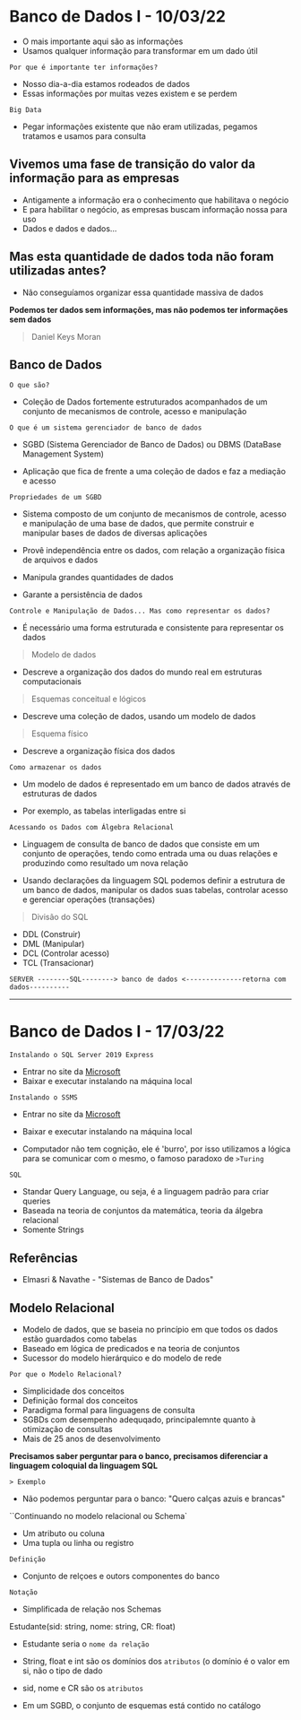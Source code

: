 # Banco de Dados I - 10/03/22

-   O mais importante aqui são as informações
-   Usamos qualquer informação para transformar em um dado útil

`Por que é importante ter informações?`

-   Nosso dia-a-dia estamos rodeados de dados
-   Essas informações por muitas vezes existem e se perdem

`Big Data`

-   Pegar informações existente que não eram utilizadas, pegamos tratamos e usamos para consulta

## Vivemos uma fase de transição do valor da informação para as empresas

-   Antigamente a informação era o conhecimento que habilitava o negócio
-   E para habilitar o negócio, as empresas buscam informação nossa para uso
-   Dados e dados e dados...

## Mas esta quantidade de dados toda não foram utilizadas antes?

-   Não conseguíamos organizar essa quantidade massiva de dados

**Podemos ter dados sem informações, mas não podemos ter informações sem dados**

> Daniel Keys Moran

## Banco de Dados

`O que são?`

-   Coleção de Dados fortemente estruturados acompanhados de um conjunto de mecanismos de controle, acesso e manipulação

`O que é um sistema gerenciador de banco de dados`

-   SGBD (Sistema Gerenciador de Banco de Dados) ou DBMS (DataBase Management System)

-   Aplicação que fica de frente a uma coleção de dados e faz a mediação e acesso

`Propriedades de um SGBD`

-   Sistema composto de um conjunto de mecanismos de controle, acesso e manipulação de uma base de dados, que permite construir e manipular bases de dados de diversas aplicações

-   Provê independência entre os dados, com relação a organização física de arquivos e dados

-   Manipula grandes quantidades de dados

-   Garante a persistência de dados

`Controle e Manipulação de Dados... Mas como representar os dados?`

-   É necessário uma forma estruturada e consistente para representar os dados

> Modelo de dados

-   Descreve a organização dos dados do mundo real em estruturas computacionais

> Esquemas conceitual e lógicos

-   Descreve uma coleção de dados, usando um modelo de dados

> Esquema físico

-   Descreve a organização física dos dados

`Como armazenar os dados`

-   Um modelo de dados é representado em um banco de dados através de estruturas de dados

-   Por exemplo, as tabelas interligadas entre si

`Acessando os Dados com Álgebra Relacional`

-   Linguagem de consulta de banco de dados que consiste em um conjunto de operações, tendo como entrada uma ou duas relações e produzindo como resultado um nova relação

-   Usando declarações da linguagem SQL podemos definir a estrutura de um banco de dados, manipular os dados suas tabelas, controlar acesso e gerenciar operações (transações)

> Divisão do SQL

-   DDL (Construir)
-   DML (Manipular)
-   DCL (Controlar acesso)
-   TCL (Transacionar)

`SERVER --------SQL--------> banco de dados
<--------------retorna com dados----------`

---

# Banco de Dados I - 17/03/22

`Instalando o SQL Server 2019 Express`

- Entrar no site da [Microsoft](https://www.microsoft.com/pt-br/sql-server/sql-server-downloads)
- Baixar e executar instalando na máquina local

`Instalando o SSMS`

- Entrar no site da [Microsoft](https://docs.microsoft.com/pt-br/sql/ssms/download-sql-server-management-studio-ssms?view=sql-server-ver15)
- Baixar e executar instalando na máquina local

- Computador não tem cognição, ele é 'burro', por isso utilizamos a lógica para se comunicar com o mesmo, o famoso paradoxo de `>Turing`

`SQL`

- Standar Query Language, ou seja, é a linguagem padrão para criar queries
- Baseada na teoria de conjuntos da matemática, teoria da álgebra relacional
- Somente Strings

## Referências

- Elmasri & Navathe - "Sistemas de Banco de Dados"

## Modelo Relacional

- Modelo de dados, que se baseia no princípio em que todos os dados estão guardados como tabelas
- Baseado em lógica de predicados e na teoria de conjuntos
- Sucessor do modelo hierárquico e do modelo de rede

`Por que o Modelo Relacional?`

- Simplicidade dos conceitos
- Definição formal dos conceitos
- Paradigma formal para linguagens de consulta
- SGBDs com desempenho adequqado, principalemnte quanto à otimização de consultas
- Mais de 25 anos de desenvolvimento

**Precisamos saber perguntar para o banco, precisamos diferenciar a linguagem coloquial da linguagem SQL**

`> Exemplo`

- Não podemos perguntar para o banco: "Quero calças azuis e brancas"

``Continuando no modelo relacional ou Schema`

- Um atributo ou coluna
- Uma tupla ou linha ou registro

`Definição`

- Conjunto de relçoes e outors componentes do banco

`Notação`

- Simplificada de relação nos Schemas

Estudante(sid: string, nome: string, CR: float)

- Estudante seria o `nome da relação`
- String, float e int são os domínios dos `atributos` (o domínio é o valor em si, não o tipo de dado
- sid, nome e CR são os `atributos`

- Em um SGBD, o conjunto de esquemas está contido no catálogo






